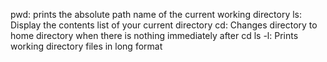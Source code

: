 pwd: prints the absolute path name of the current working directory
ls: Display the contents list of your current directory
cd: Changes directory to home directory when there is nothing immediately after cd
ls -l: Prints working directory files in long format

